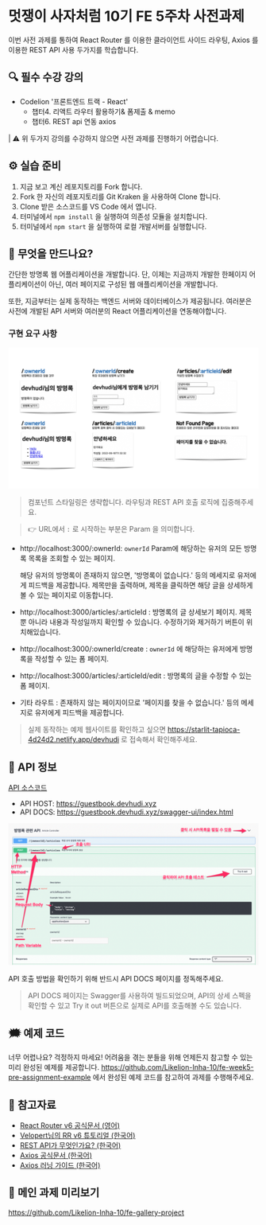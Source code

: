 # 멋쟁이 사자처럼 10기 FE 5주차 사전과제

이번 사전 과제를 통하여 React Router 를 이용한 클라이언트 사이드 라우팅, Axios 를 이용한 REST API 사용 두가지를 학습합니다.

## 🔍 필수 수강 강의

- Codelion '프론트엔드 트랙 - React'
  - 챕터4. 리액트 라우터 활용하기& 폼제출 & memo
  - 챕터6. REST api 연동 axios

| ⚠ 위 두가지 강의를 수강하지 않으면 사전 과제를 진행하기 어렵습니다.

## ⚙️ 실습 준비

1. 지금 보고 계신 레포지토리를 Fork 합니다.
2. Fork 한 자신의 레포지토리를 Git Kraken 을 사용하여 Clone 합니다.
3. Clone 받은 소스코드를 VS Code 에서 엽니다.
4. 터미널에서 `npm install` 을 실행하여 의존성 모듈을 설치합니다.
5. 터미널에서 `npm start` 을 실행하여 로컬 개발서버를 실행합니다.

## 🤔 무엇을 만드나요?

간단한 방명록 웹 어플리케이션을 개발합니다. 단, 이제는 지금까지 개발한 한페이지 어플리케이션이 아닌, 여러 페이지로 구성된 웹 애플리케이션을 개발합니다.

또한, 지금부터는 실제 동작하는 백엔드 서버와 데이터베이스가 제공됩니다. 여러분은 사전에 개발된 API 서버와 여러분의 React 어플리케이션을 연동해야합니다.

### 구현 요구 사항

![](./example.jpeg)

> 컴포넌트 스타일링은 생략합니다. 라우팅과 REST API 호출 로직에 집중해주세요.

> 👉 URL에서 `:` 로 시작하는 부분은 Param 을 의미합니다.

- http://localhost:3000/:ownerId: `ownerId` Param에 해당하는 유저의 모든 방명록 목록을 조회할 수 있는 페이지.

  해당 유저의 방명록이 존재하지 않으면, '방명록이 없습니다.' 등의 메세지로 유저에게 피드백을 제공합니다. 제목만을 출력하며, 제목을 클릭하면 해당 글을 상세하게 볼 수 있는 페이지로 이동합니다.

- http://localhost:3000/articles/:articleId : 방명록의 글 상세보기 페이지. 제목 뿐 아니라 내용과 작성일까지 확인할 수 있습니다. 수정하기와 제거하기 버튼이 위치해있습니다.
- http://localhost:3000/:ownerId/create : `ownerId` 에 해당하는 유저에게 방명록을 작성할 수 있는 폼 페이지.
- http://localhost:3000/articles/:articleId/edit : 방명록의 글을 수정할 수 있는 폼 페이지.
- 기타 라우트 : 존재하지 않는 페이지이므로 '페이지를 찾을 수 없습니다.' 등의 메세지로 유저에게 피드백을 제공합니다.

> 실제 동작하는 예제 웹사이트를 확인하고 싶으면 https://starlit-tapioca-4d24d2.netlify.app/devhudi 로 접속해서 확인해주세요.

## 📒 API 정보

[API 소스코드](https://github.com/Likelion-Inha-10/fe-guest-book-api)

- API HOST: https://guestbook.devhudi.xyz
- API DOCS: https://guestbook.devhudi.xyz/swagger-ui/index.html

![](./swagger-guide.png)

API 호출 방법을 확인하기 위해 반드시 API DOCS 페이지를 정독해주세요.

> API DOCS 페이지는 Swagger를 사용하여 빌드되었으며, API의 상세 스펙을 확인할 수 있고 Try it out 버튼으로 실제로 API를 호출해볼 수도 있습니다.

## 🗯 예제 코드

너무 어렵나요? 걱정하지 마세요! 어려움을 겪는 분들을 위해 언제든지 참고할 수 있는 미리 완성된 예제를 제공합니다. https://github.com/Likelion-Inha-10/fe-week5-pre-assignment-example 에서 완성된 예제 코드를 참고하여 과제를 수행해주세요.

## 📘 참고자료

- [React Router v6 공식문서 (영어)](https://reactrouter.com/docs/en/v6/getting-started/tutorial)
- [Velopert님의 RR v6 튜토리얼 (한국어)](https://velog.io/@velopert/react-router-v6-tutorial)
- [REST API가 무엇인가요? (한국어)](https://hudi.blog/rest-api/)
- [Axios 공식문서 (한국어)](https://axios-http.com/kr/docs/intro)
- [Axios 러닝 가이드 (한국어)](https://yamoo9.github.io/axios/guide/usage.html#get-%EC%9A%94%EC%B2%AD)

## 🤗 메인 과제 미리보기

https://github.com/Likelion-Inha-10/fe-gallery-project
